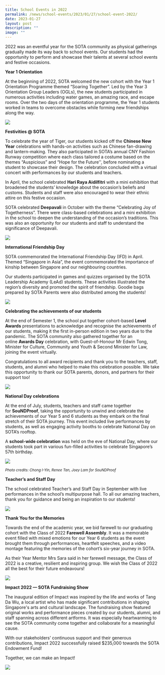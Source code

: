```yaml
---
title: School Events in 2022
permalink: /news/school-events/2023/01/27/school-event-2022/
date: 2023-01-27
layout: post
description: ""
image: ""
---
```

2022 was an eventful year for the SOTA community as physical gatherings gradually made its way back to school events. Our students had the opportunity to perform and showcase their talents at several school events and festive occasions.

**Year 1 Orientation**

At the beginning of 2022, SOTA welcomed the new cohort with the Year 1 Orientation Programme themed “Soaring Together”. Led by the Year 3 Orientation Group Leaders (OGLs), the new students participated in numerous activities including water games, an amazing race, and escape rooms. Over the two days of the orientation programme, the Year 1 students worked in teams to overcome obstacles while forming new friendships along the way.


![](/images/(event)-y1-orientation.jpg)

**Festivities @ SOTA**

To celebrate the year of Tiger, our students kicked off the&nbsp;**Chinese New Year**&nbsp;celebrations with hands-on activities such as Chinese fan-drawing and lantern-making. They also participated in SOTA’s annual CNY Fashion Runway competition where each class tailored a costume based on the themes “Auspicious” and “Hope for the Future'', before nominating a student to showcase their design. The celebration concluded with a virtual concert with performances by our students and teachers.

In April, the school celebrated&nbsp;**Hari Raya Aidilfitri**&nbsp;with a mini exhibition that broadened the students’ knowledge about the occasion’s beliefs and customs. Students and staff were also encouraged to wear their ethnic attire on this festive occasion.

SOTA celebrated&nbsp;**Deepavali**&nbsp;in October with the theme “Celebrating Joy of Togetherness”. There were class-based celebrations and a mini exhibition in the school to deepen the understanding of the occasion’s traditions. This was also an opportunity for our students and staff to understand the significance of Deepavali.


![](/images/(events)-festive-celebrations.jpg)

**International Friendship Day**

SOTA commemorated the International Friendship Day (IFD) in April. Themed “Singapore in Asia”, the event commemorated the importance of kinship between Singapore and our neighbouring countries.&nbsp;

Our students participated in games and quizzes organised by the SOTA Leadership Academy (LeAd) students. These activities illustrated the region’s diversity and promoted the spirit of friendship. Goodie bags prepared by SOTA Parents were also distributed among the students!

![](/images/(events)-international-friendship-day.jpg)

**Celebrating the achievements of our students**

At the end of Semester 1, the school put together cohort-based&nbsp;**Level Awards**&nbsp;presentations to acknowledge and recognise the achievements of our students, making it the first in-person edition in two years due to the pandemic. The SOTA community also gathered together for an online&nbsp;**Awards Day**&nbsp;celebration, with Guest-of-Honour Mr Edwin Tong, Minister for Culture, Community and Youth &amp; Second Minister for Law, joining the event virtually.&nbsp;

Congratulations to all award recipients and thank you to the teachers, staff, students, and alumni who helped to make this celebration possible. We take this opportunity to thank our SOTA parents, donors, and partners for their support too!


![](/images/(events)-awards-day.png)

**National Day celebrations**

At the end of July, students, teachers and staff came together for&nbsp;**SouNDProof**, taking the opportunity to unwind and celebrate the achievements of our Year 5 and 6 students as they embark on the final stretch of their SOTA journey. This event included live performances by students, as well as engaging activity booths to celebrate National Day on SOTA’s rooftop.&nbsp;

A&nbsp;**school-wide celebration**&nbsp;was held on the eve of National Day, where our students took part in various fun-filled activities to celebrate Singapore’s 57th birthday.

![](/images/2022_events_ndp.jpg)

<small><i>Photo credits: Chong I-Yin, Renee Tan, Joey Lam for SouNDProof</i></small>

**Teacher’s and Staff Day**

The school celebrated Teacher’s and Staff Day in September with live performances in the school’s multipurpose hall. To all our amazing teachers, thank you for guidance and being an inspiration to our students!

![](/images/(event)-teachers-day.jpg)

**Thank You for the Memories**

Towards the end of the academic year, we bid farewell to our graduating cohort with the Class of 2022&nbsp;**Farewell Assembly**. It was a memorable event filled with mixed emotions for our Year 6 students as the event brought them through performances, heartfelt speeches, and a video montage featuring the memories of the cohort’s six-year journey in SOTA.

As their Year Mentor Mrs Sara said in her farewell message, the Class of 2022 is a creative, resilient and inspiring group. We wish the Class of 2022 all the best for their future endeavours!

![](/images/(event)-farewell-assembly.jpg)

**Impact 2022 — SOTA Fundraising Show**

The inaugural edition of Impact was inspired by the life and works of Tang Da Wu, a local artist who has made significant contributions in shaping Singapore's arts and cultural landscape. The fundraising show featured original works and performance pieces created by our students, alumni, and staff spanning across different artforms. It was especially heartwarming to see the SOTA community come together and collaborate for a meaningful cause.&nbsp;

With our stakeholders’ continuous support and their generous contributions, Impact 2022 successfully raised $235,000 towards the SOTA Endowment Fund!

Together, we can make an Impact!

![](/images/(event)-impact-2022.jpg)